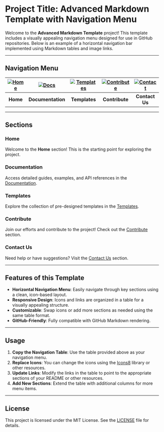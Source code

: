 # Project Title: Advanced Markdown Template with Navigation Menu

Welcome to the **Advanced Markdown Template** project! This template includes a visually appealing navigation menu designed for use in GitHub repositories. Below is an example of a horizontal navigation bar implemented using Markdown tables and image links.

---

## Navigation Menu

| [![Home](https://img.icons8.com/ios-filled/50/3498db/home.png "Home")](#home) | [![Docs](https://img.icons8.com/ios-filled/50/3498db/document.png "Documentation")](#documentation) | [![Templates](https://img.icons8.com/ios-filled/50/3498db/folder.png "Templates")](#templates) | [![Contribute](https://img.icons8.com/ios-filled/50/3498db/collaboration.png "Contribute")](#contribute) | [![Contact](https://img.icons8.com/ios-filled/50/3498db/contact-card.png "Contact Us")](#contact-us) |
|:-----------------------------------------------------------------------------:|:-----------------------------------------------------------------------------------------------:|:-----------------------------------------------------------------------------------------------:|:----------------------------------------------------------------------------------------------------:|:---------------------------------------------------------------------------------------------------:|
| **Home**                                                                      | **Documentation**                                                                               | **Templates**                                                                                   | **Contribute**                                                                                      | **Contact Us**                                                                                     |

---

## Sections

### Home

Welcome to the **Home** section! This is the starting point for exploring the project.

### Documentation

Access detailed guides, examples, and API references in the [Documentation](#).

### Templates

Explore the collection of pre-designed templates in the [Templates](#).

### Contribute

Join our efforts and contribute to the project! Check out the [Contribute](#) section.

### Contact Us

Need help or have suggestions? Visit the [Contact Us](#) section.

---

## Features of this Template

- **Horizontal Navigation Menu**: Easily navigate through key sections using a clean, icon-based layout.
- **Responsive Design**: Icons and links are organized in a table for a visually appealing structure.
- **Customizable**: Swap icons or add more sections as needed using the same table format.
- **GitHub-Friendly**: Fully compatible with GitHub Markdown rendering.

---

## Usage

1. **Copy the Navigation Table**: Use the table provided above as your navigation menu.
2. **Replace Icons**: You can change the icons using the [Icons8](https://icons8.com/) library or other resources.
3. **Update Links**: Modify the links in the table to point to the appropriate sections of your README or other resources.
4. **Add New Sections**: Extend the table with additional columns for more menu items.

---

## License

This project is licensed under the MIT License. See the [LICENSE](LICENSE) file for details.
